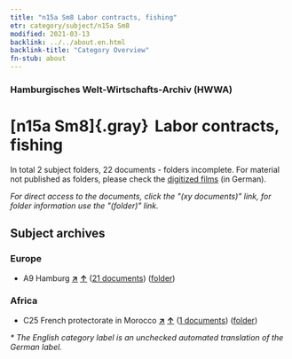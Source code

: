```yaml
---
title: "n15a Sm8 Labor contracts, fishing"
etr: category/subject/n15a Sm8
modified: 2021-03-13
backlink: ../../about.en.html
backlink-title: "Category Overview"
fn-stub: about
---
```


### Hamburgisches Welt-Wirtschafts-Archiv (HWWA)
# [n15a Sm8]{.gray}&#8201; Labor contracts, fishing&#160; 





In total 2 subject folders, 22 documents - folders incomplete.
For material not published as folders, please check the [digitized films](/film/h1_sh) (in German).

_For direct access to the documents, click the "(xy documents)" link, for folder information use the "(folder)" link._

## Subject archives



### Europe

- A9 Hamburg [**&nearr;**](../../../geo/i/140905/about.en.html "Hamburg (all folders)") [**&uarr;**](../../../geo/about.en.html#A9 "Country category system") (<a href="https://pm20.zbw.eu/dfgview/sh/140905,145213" title="about: Hamburg : Labor contracts, fishing" target="_blank">21 documents</a>) ([folder](http://purl.org/pressemappe20/folder/sh/140905,145213))

### Africa

- C25 French protectorate in Morocco [**&nearr;**](../../../geo/i/141358/about.en.html "French protectorate in Morocco (all folders)") [**&uarr;**](../../../geo/about.en.html#C25 "Country category system") (<a href="https://pm20.zbw.eu/dfgview/sh/141358,145213" title="about: French protectorate in Morocco : Labor contracts, fishing" target="_blank">1 documents</a>) ([folder](http://purl.org/pressemappe20/folder/sh/141358,145213))


_* The English category label is an unchecked automated translation of the German label._

